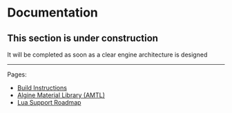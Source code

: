 # Documentation
## This section is under construction
It will be completed as soon as a clear engine architecture is designed
___
Pages:
* [Build Instructions](build/README.md)
* [Algine Material Library (AMTL)](amtl/README.md)
* [Lua Support Roadmap](lua.md)